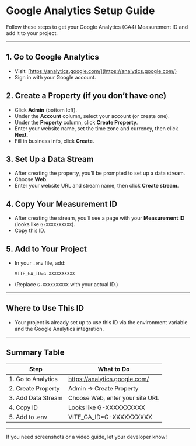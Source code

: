 # Google Analytics Setup Guide

Follow these steps to get your Google Analytics (GA4) Measurement ID and add it to your project.

---

## 1. Go to Google Analytics
- Visit: [https://analytics.google.com/](https://analytics.google.com/)
- Sign in with your Google account.

## 2. Create a Property (if you don’t have one)
- Click **Admin** (bottom left).
- Under the **Account** column, select your account (or create one).
- Under the **Property** column, click **Create Property**.
- Enter your website name, set the time zone and currency, then click **Next**.
- Fill in business info, click **Create**.

## 3. Set Up a Data Stream
- After creating the property, you’ll be prompted to set up a data stream.
- Choose **Web**.
- Enter your website URL and stream name, then click **Create stream**.

## 4. Copy Your Measurement ID
- After creating the stream, you’ll see a page with your **Measurement ID** (looks like `G-XXXXXXXXXX`).
- Copy this ID.

## 5. Add to Your Project
- In your `.env` file, add:
  ```env
  VITE_GA_ID=G-XXXXXXXXXX
  ```
- (Replace `G-XXXXXXXXXX` with your actual ID.)

---

## Where to Use This ID
- Your project is already set up to use this ID via the environment variable and the Google Analytics integration.

---

## Summary Table

| Step                | What to Do                                 |
|---------------------|--------------------------------------------|
| 1. Go to Analytics  | https://analytics.google.com/              |
| 2. Create Property  | Admin → Create Property                    |
| 3. Add Data Stream  | Choose Web, enter your site URL            |
| 4. Copy ID          | Looks like G-XXXXXXXXXX                    |
| 5. Add to .env      | VITE_GA_ID=G-XXXXXXXXXX                    |

---

If you need screenshots or a video guide, let your developer know! 